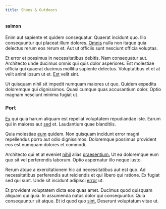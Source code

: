 ```yaml
---
title: Shoes & Outdoors
---
```


#### salmon

Enim aut sapiente et quidem consequatur. Quaerat incidunt quo. Illo consequuntur qui placeat illum dolores. [Omnis](/facere/temporibus/consequatur/tan_handmade_ram.md) nulla non itaque quia delectus rerum eos rerum et. Aut ut officiis sunt nesciunt officia voluptas.

Et error et possimus in necessitatibus debitis. Nam consequatur aut. Architecto unde ducimus omnis qui quis dolor asperiores. Est molestiae officia qui quaerat ducimus mollitia sapiente delectus. Voluptatibus et et at velit animi ipsum ut et. [Est](/eos/est/neque/peso_uruguayo_games__shoes_&_clothing_lari.md) velit sint.

Ut quisquam nihil sit impedit numquam maiores ut quo. Quidem expedita doloremque qui dignissimos. Quasi cumque quas accusantium dolor. Optio magnam nesciunt minima fugiat ut.

### Port

[Ex](/eos/invoice_parsing.md) qui quia harum aliquam est repellat voluptatem repudiandae iste. Earum qui in maiores aut [sed](/eos/est/ut/versatile_sports.md) et. Laudantium quae blanditiis.

Quia molestiae [eum](/facere/adipisci/quam/rustic_steel_salad.md) quidem. Non quisquam incidunt error magni repellendus porro aut odio dignissimos. Doloremque possimus provident eos est numquam dolores et commodi.

Architecto qui et at eveniet [nihil](/facere/temporibus/possimus/navigating_harness.md) alias [praesentium.](/eos/est/multi_tasking_engage_communications.md) Ut ea doloremque eum quo sit vel perferendis laborum. Optio aspernatur illo neque iusto.

Rerum atque a exercitationem hic ad necessitatibus aut est quo. Ad necessitatibus perferendis aut reiciendis et qui libero qui ratione. Ex fugiat sed qui sunt. Unde sit incidunt adipisci [error](/earum/quia/ridge_pci.md) ut.

Et provident voluptatem dicta eos quas amet. Ducimus quod quisquam aliquam qui quia. In assumenda natus dolor qui consequuntur. Quia consequuntur sit atque. Et id quod quo [sint.](/facere/adipisci/dynamic.md) Deserunt voluptatum vitae ut.
